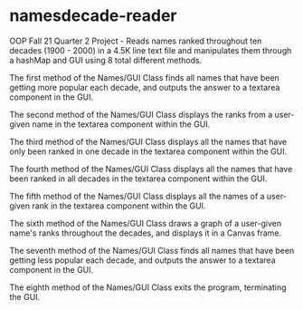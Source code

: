 # namesdecade-reader
OOP Fall 21 Quarter 2 Project - Reads names ranked throughout ten decades (1900 - 2000) in a  4.5K line text file and manipulates them through a hashMap and GUI using 8 total different methods.

The first method of the Names/GUI Class finds all names that have been getting more popular each decade, and outputs the answer to a textarea component in the GUI.

The second method of the Names/GUI Class displays the ranks from a user-given name in the textarea component within the GUI.

The third method of the Names/GUI Class displays all the names that have only been ranked in one decade in the textarea component within the GUI.

The fourth method of the Names/GUI Class displays all the names that have been ranked in all decades in the textarea component within the GUI.

The fifth method of the Names/GUI Class displays all the names of a user-given rank in the textarea component within the GUI.

The sixth method of the Names/GUI Class draws a graph of a user-given name's ranks throughout the decades, and displays it in a Canvas frame. 

The seventh method of the Names/GUI Class finds all names that have been getting less popular each decade, and outputs the answer to a textarea component in the GUI.

The eighth method of the Names/GUI Class exits the program, terminating the GUI. 
